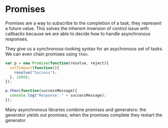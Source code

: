 # Promises

Promises are a way to subscribe to the completion of a task; they represent a future value. This solves the inherent inversion of control issue with callbacks because we are able to decide how to handle asynchronous responses.

They give us a synchronous-looking syntax for an asychronous set of tasks. We can even chain promises using `then`.

```javascript
var p = new Promise(function(resolve, reject){
  setTimeout(function(){
    resolve("Success");
  }, 1000);
});

p.then(function(successMessage){
  console.log("Response: " + successMessage);
});
```

Many asynchronous libraries combine promises and generators: the generator yields out promises; when the promises complete they restart the generator.
